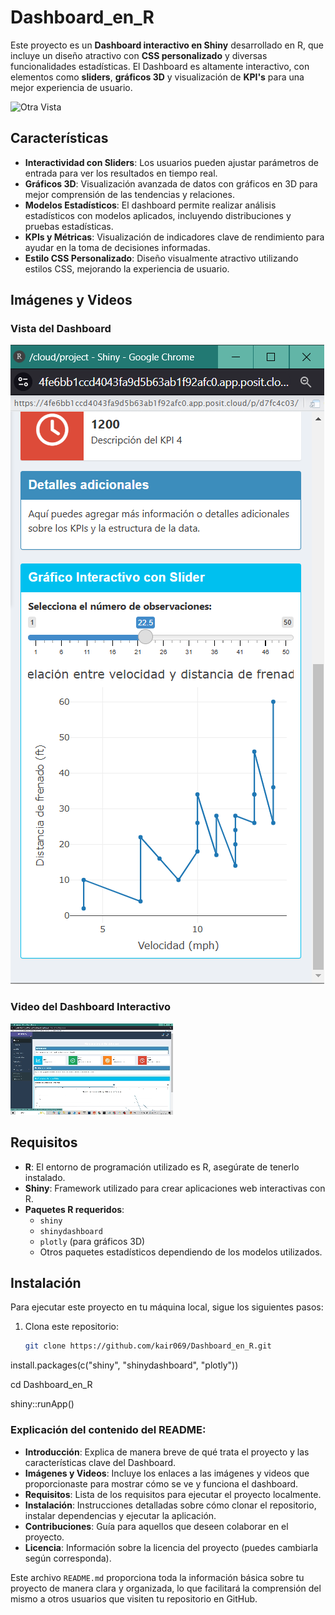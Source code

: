 # Dashboard_en_R

Este proyecto es un **Dashboard interactivo en Shiny** desarrollado en R, que incluye un diseño atractivo con **CSS personalizado** y diversas funcionalidades estadísticas. El Dashboard es altamente interactivo, con elementos como **sliders**, **gráficos 3D** y visualización de **KPI's** para una mejor experiencia de usuario.

![Otra Vista](https://github.com/kair069/Dashboard_en_R/blob/main/2024-12-24%2013-08-49aas.gif)
## Características

- **Interactividad con Sliders**: Los usuarios pueden ajustar parámetros de entrada para ver los resultados en tiempo real.
- **Gráficos 3D**: Visualización avanzada de datos con gráficos en 3D para mejor comprensión de las tendencias y relaciones.
- **Modelos Estadísticos**: El dashboard permite realizar análisis estadísticos con modelos aplicados, incluyendo distribuciones y pruebas estadísticas.
- **KPIs y Métricas**: Visualización de indicadores clave de rendimiento para ayudar en la toma de decisiones informadas.
- **Estilo CSS Personalizado**: Diseño visualmente atractivo utilizando estilos CSS, mejorando la experiencia de usuario.

## Imágenes y Videos

### Vista del Dashboard

![Dashboard](https://github.com/kair069/Dashboard_en_R/blob/main/imagennn.PNG)

### Video del Dashboard Interactivo

![Video de Interacciones](https://github.com/kair069/Dashboard_en_R/blob/main/2024-12-24%2013-08-49.gif)



## Requisitos

- **R**: El entorno de programación utilizado es R, asegúrate de tenerlo instalado.
- **Shiny**: Framework utilizado para crear aplicaciones web interactivas con R.
- **Paquetes R requeridos**:
    - `shiny`
    - `shinydashboard`
    - `plotly` (para gráficos 3D)
    - Otros paquetes estadísticos dependiendo de los modelos utilizados.

## Instalación

Para ejecutar este proyecto en tu máquina local, sigue los siguientes pasos:

1. Clona este repositorio:
   ```bash
   git clone https://github.com/kair069/Dashboard_en_R.git


install.packages(c("shiny", "shinydashboard", "plotly"))



cd Dashboard_en_R


shiny::runApp()



### Explicación del contenido del README:

- **Introducción**: Explica de manera breve de qué trata el proyecto y las características clave del Dashboard.
- **Imágenes y Videos**: Incluye los enlaces a las imágenes y videos que proporcionaste para mostrar cómo se ve y funciona el dashboard.
- **Requisitos**: Lista de los requisitos para ejecutar el proyecto localmente.
- **Instalación**: Instrucciones detalladas sobre cómo clonar el repositorio, instalar dependencias y ejecutar la aplicación.
- **Contribuciones**: Guía para aquellos que deseen colaborar en el proyecto.
- **Licencia**: Información sobre la licencia del proyecto (puedes cambiarla según corresponda).

Este archivo `README.md` proporciona toda la información básica sobre tu proyecto de manera clara y organizada, lo que facilitará la comprensión del mismo a otros usuarios que visiten tu repositorio en GitHub.
